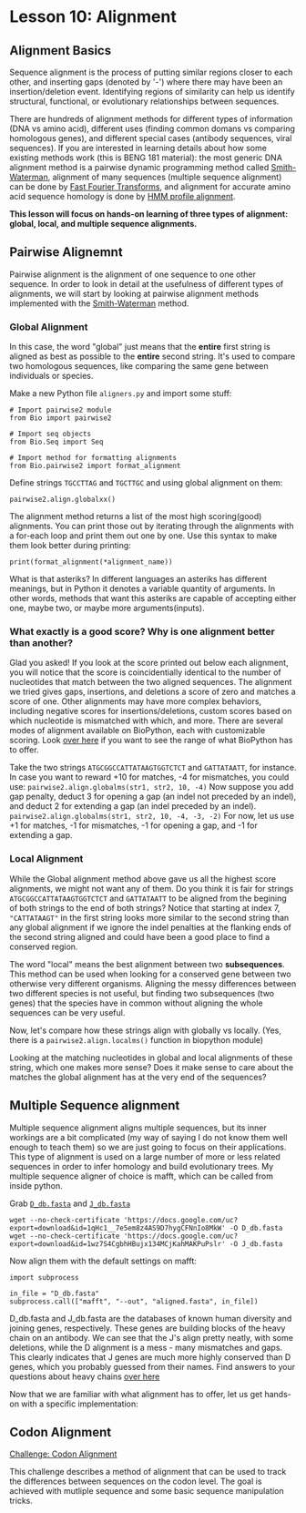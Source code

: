 # Lesson 10: Alignment

## Alignment Basics

Sequence alignment is the process of putting similar regions closer to each other, and inserting gaps (denoted by '-') where there may have been an insertion/deletion event. Identifying regions of similarity can help us identify structural, functional, or evolutionary relationships between sequences.  

There are hundreds of alignment methods for different types of information (DNA vs amino acid), different uses (finding common domans vs comparing homologous genes), and different special cases (antibody sequences, viral sequences). If you are interested in learning details about how some existing methods work (this is BENG 181 material): the most generic DNA alignment method is a pairwise dynamic programming method called [Smith-Waterman](https://en.wikipedia.org/wiki/Smith%E2%80%93Waterman_algorithm), alignment of many sequences (multiple sequence alignment) can be done by [Fast Fourier Transforms](https://en.wikipedia.org/wiki/MAFFT), and alignment for accurate amino acid sequence homology is done by [HMM profile alignment](https://en.wikipedia.org/wiki/HMMER).

**This lesson will focus on hands-on learning of three types of alignment: global, local, and multiple sequence alignments.**

## Pairwise Alignemnt

Pairwise alignment is the alignment of one sequence to one other sequence. In order to look in detail at the usefulness of different types of alignments, we will start by looking at pairwise alignment methods implemented with the [Smith-Waterman](https://en.wikipedia.org/wiki/Smith%E2%80%93Waterman_algorithm) method.

### Global Alignment

In this case, the word "global" just means that the **entire** first string is aligned as best as possible to the **entire** second string. It's used to compare two homologous sequences, like comparing the same gene between individuals or species. 

Make a new Python file ```aligners.py``` and import some stuff:
```
# Import pairwise2 module
from Bio import pairwise2

# Import seq objects
from Bio.Seq import Seq

# Import method for formatting alignments
from Bio.pairwise2 import format_alignment

```

Define strings ```TGCCTTAG``` and ```TGCTTGC``` and using global alignment on them:

```
pairwise2.align.globalxx()
``` 

The alignment method returns a list of the most high scoring(good) alignments. You can print those out by iterating through the alignments with a for-each loop and print them out one by one. Use this syntax to make them look better during printing:

```
print(format_alignment(*alignment_name))
```

What is that asteriks? In different languages an asteriks has different meanings, but in Python it denotes a variable quantity of arguments. In other words, methods that want this asteriks are capable of accepting either one, maybe two, or maybe more arguments(inputs). 

### What exactly is a good score? Why is one alignment better than another? 

Glad you asked! If you look at the score printed out below each alignment, you will notice that the score is coincidentially identical to the number of nucleotides that match between the two aligned sequences. The alignment we tried gives gaps, insertions, and deletions a score of zero and matches a score of one. Other alignments may have more complex behaviors, including negative scores for insertions/deletions, custom scores based on which nucleotide is mismatched with which, and more. There are several modes of alignment available on BioPython, each with customizable scoring. Look [over here](http://biopython.org/DIST/docs/api/Bio.pairwise2-module.html) if you want to see the range of what BioPython has to offer.

Take the two strings ```ATGCGGCCATTATAAGTGGTCTCT``` and ```GATTATAATT```, for instance. In case you want to reward +10 for matches, -4 for mismatches, you could use:
```pairwise2.align.globalms(str1, str2, 10, -4)```
Now suppose you add gap penalty, deduct 3 for opening a gap (an indel not preceded by an indel), and deduct 2 for extending a gap (an indel preceded by an indel).
```pairwise2.align.globalms(str1, str2, 10, -4, -3, -2)```
For now, let us use +1 for matches, -1 for mismatches, -1 for opening a gap, and -1 for extending a gap.
### Local Alignment

While the Global alignment method above gave us all the highest score alignments, we might not want any of them. Do you think it is fair for strings ```ATGCGGCCATTATAAGTGGTCTCT``` and ```GATTATAATT``` to be aligned from the begining of both strings to the end of both strings? Notice that starting at index 7, ```"CATTATAAGT"``` in the first string looks more similar to the second string than any global alignment if we ignore the indel penalties at the flanking ends of the second string aligned and could have been a good place to find a conserved region.

The word "local" means the best alignment between two **subsequences**. This method can be used when looking for a conserved gene between two otherwise very different organisms. Aligning the messy differences between two different species is not useful, but finding two subsequences (two genes) that the species have in common without aligning the whole sequences can be very useful. 

Now, let's compare how these strings align with globally vs locally.
(Yes, there is a ```pairwise2.align.localms()``` function in biopython module)

Looking at the matching nucleotides in global and local alignments of these string, which one makes more sense? Does it make sense to care about the matches the global alignment has at the very end of the sequences? 

## Multiple Sequence alignment 

Multiple sequence alignment aligns multiple sequences, but its inner workings are a bit complicated (my way of saying I do not know them well enough to teach them) so we are just going to focus on their applications. This type of alignment is used on a large number of more or less related sequences in order to infer homology and build evolutionary trees. My multiple sequence aligner of choice is mafft, which can be called from inside python.

Grab [```D_db.fasta```](https://drive.google.com/file/d/1qHc1__7e5em8z4AS9D7hygCFNnIo8MkW/view?usp=sharing) and [```J_db.fasta```](https://drive.google.com/file/d/1wz7S4CgbhHBujx134MCjKahMAKPuPslr/view?usp=sharing)
```shell
wget --no-check-certificate 'https://docs.google.com/uc?export=download&id=1qHc1__7e5em8z4AS9D7hygCFNnIo8MkW' -O D_db.fasta
wget --no-check-certificate 'https://docs.google.com/uc?export=download&id=1wz7S4CgbhHBujx134MCjKahMAKPuPslr' -O J_db.fasta
```

Now align them with the default settings on mafft:  
```
import subprocess

in_file = "D_db.fasta"
subprocess.call(["mafft", "--out", "aligned.fasta", in_file])
```

D_db.fasta and J_db.fasta are the databases of known human diversity and joining genes, respectively. These genes are building blocks of the heavy chain on an antibody. We can see that the J's align pretty neatly, with some deletions, while the D alignment is a mess - many mismatches and gaps. This clearly indicates that J genes are much more highly conserved than D genes, which you probably guessed from their names. Find answers to your questions about heavy chains [over here](https://en.wikipedia.org/wiki/V(D)J_recombination)

Now that we are familiar with what alignment has to offer, let us get hands-on with a specific implementation: 

## Codon Alignment
[Challenge: Codon Alignment](/8.2_Codon_Alignment.md)

This challenge describes a method of alignment that can be used to track the differences between sequences on the codon level. The goal is achieved with mutliple sequence and some basic sequence manipulation tricks. 
